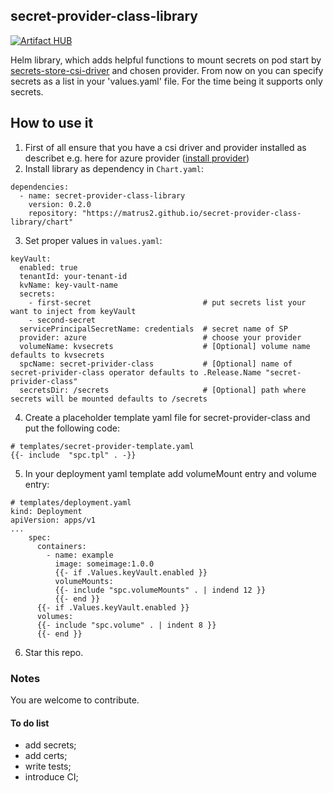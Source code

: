 secret-provider-class-library
------
[![Artifact HUB](https://img.shields.io/endpoint?url=https://artifacthub.io/badge/repository/secret-provider-class-library)](https://artifacthub.io/packages/search?repo=secret-provider-class-library)

Helm library, which adds helpful functions to mount secrets on pod start by [secrets-store-csi-driver](https://github.com/kubernetes-sigs/secrets-store-csi-driver) and chosen provider. From now on you can specify secrets as a list in your 'values.yaml' file. For the time being it supports only secrets.

## How to use it
1. First of all ensure that you have a csi driver and provider installed as describet e.g. here for azure provider ([install provider](https://github.com/Azure/secrets-store-csi-driver-provider-azure/blob/master/charts/csi-secrets-store-provider-azure/README.md)) 
2. Install library as dependency in `Chart.yaml`:
```
dependencies:
  - name: secret-provider-class-library
    version: 0.2.0
    repository: "https://matrus2.github.io/secret-provider-class-library/chart"
```
3. Set proper values in `values.yaml`:

```helmyaml
keyVault:
  enabled: true
  tenantId: your-tenant-id
  kvName: key-vault-name
  secrets:
    - first-secret                         # put secrets list your want to inject from keyVault
    - second-secret
  servicePrincipalSecretName: credentials  # secret name of SP
  provider: azure                          # choose your provider
  volumeName: kvsecrets                    # [Optional] volume name defaults to kvsecrets 
  spcName: secret-privider-class           # [Optional] name of secret-privider-class operator defaults to .Release.Name "secret-privider-class"
  secretsDir: /secrets                     # [Optional] path where secrets will be mounted defaults to /secrets

```
4. Create a placeholder template yaml file for secret-provider-class and put the following code:
```
# templates/secret-provider-template.yaml
{{- include  "spc.tpl" . -}}
```
5. In your deployment yaml template add volumeMount entry and volume entry:
```
# templates/deployment.yaml
kind: Deployment
apiVersion: apps/v1
...
    spec:
      containers:
        - name: example
          image: someimage:1.0.0
          {{- if .Values.keyVault.enabled }}
          volumeMounts:
          {{- include "spc.volumeMounts" . | indend 12 }}
          {{- end }}
      {{- if .Values.keyVault.enabled }}
      volumes:
      {{- include "spc.volume" . | indent 8 }}
      {{- end }}

```
6. Star this repo.

### Notes

You are welcome to contribute.

#### To do list
- add secrets;
- add certs;
- write tests;
- introduce CI;
